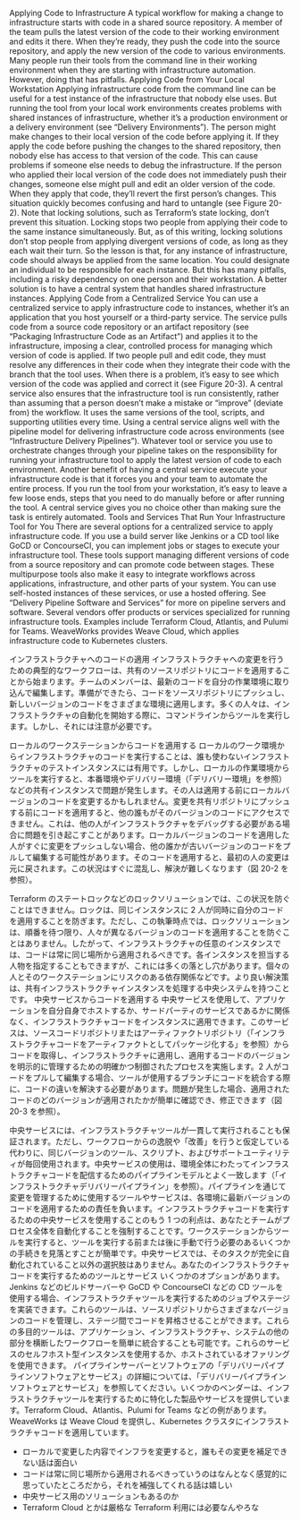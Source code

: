 Applying Code to Infrastructure A typical workflow for making a change to infrastructure starts with code in a shared source repository. A member of the team pulls the latest version of the code to their working environment and edits it there. When they’re ready, they push the code into the source repository, and apply the new version of the code to various environments. Many people run their tools from the command line in their working environment when they are starting with infrastructure automation. However, doing that has pitfalls.
Applying Code from Your Local Workstation Applying infrastructure code from the command line can be useful for a test instance of the infrastructure that nobody else uses. But running the tool from your local work environments creates problems with shared instances of infrastructure, whether it’s a production environment or a delivery environment (see “Delivery Environments”). The person might make changes to their local version of the code before applying it. If they apply the code before pushing the changes to the shared repository, then nobody else has access to that version of the code. This can cause problems if someone else needs to debug the infrastructure. If the person who applied their local version of the code does not immediately push their changes, someone else might pull and edit an older version of the code. When they apply that code, they’ll revert the first person’s changes. This situation quickly becomes confusing and hard to untangle (see Figure 20-2).
Note that locking solutions, such as Terraform’s state locking, don’t prevent this situation. Locking stops two people from applying their code to the same instance simultaneously. But, as of this writing, locking solutions don’t stop people from applying divergent versions of code, as long as they each wait their turn. So the lesson is that, for any instance of infrastructure, code should always be applied from the same location. You could designate an individual to be responsible for each instance. But this has many pitfalls,
including a risky dependency on one person and their workstation. A better solution is to have a central system that handles shared infrastructure instances. Applying Code from a Centralized Service You can use a centralized service to apply infrastructure code to instances, whether it’s an application that you host yourself or a third-party service. The service pulls code from a source code repository or an artifact repository (see “Packaging Infrastructure Code as an Artifact”) and applies it to the infrastructure, imposing a clear, controlled process for managing which version of code is applied. If two people pull and edit code, they must resolve any differences in their code when they integrate their code with the branch that the tool uses. When there is a problem, it’s easy to see which version of the code was applied and correct it (see Figure 20-3).
A central service also ensures that the infrastructure tool is run consistently, rather than assuming that a person doesn’t make a mistake or “improve” (deviate from) the workflow. It uses the same versions of the tool, scripts, and supporting utilities every time. Using a central service aligns well with the pipeline model for delivering infrastructure code across environments (see “Infrastructure Delivery Pipelines”). Whatever tool or service you use to orchestrate changes through your pipeline takes on the responsibility for running your infrastructure tool to apply the latest version of code to each environment. Another benefit of having a central service execute your infrastructure code is that it forces you and your team to automate the entire process. If you run the tool from your workstation, it’s easy to leave a few loose ends, steps that you need to do manually before or after running the tool. A central service gives you no choice other than making sure the task is entirely automated. Tools and Services That Run Your Infrastructure Tool for You There are several options for a centralized service to apply infrastructure code. If you use a build server like Jenkins or a CD tool like GoCD or ConcourseCI, you can implement jobs or stages to execute your infrastructure tool. These tools support managing different versions of code from a source repository and can promote code between stages. These multipurpose tools also make it easy to integrate workflows across applications, infrastructure, and other parts of your system. You can use self-hosted instances of these services, or use a hosted offering. See “Delivery Pipeline Software and Services” for more on pipeline servers and software. Several vendors offer products or services specialized for running infrastructure tools. Examples include Terraform Cloud, Atlantis, and Pulumi for Teams. WeaveWorks provides Weave Cloud, which applies infrastructure code to Kubernetes clusters.

インフラストラクチャへのコードの適用 インフラストラクチャへの変更を行うための典型的なワークフローは、共有のソースリポジトリにコードを適用することから始まります。チームのメンバーは、最新のコードを自分の作業環境に取り込んで編集します。準備ができたら、コードをソースリポジトリにプッシュし、新しいバージョンのコードをさまざまな環境に適用します。多くの人々は、インフラストラクチャの自動化を開始する際に、コマンドラインからツールを実行します。しかし、それには注意が必要です。

ローカルのワークステーションからコードを適用する ローカルのワーク環境からインフラストラクチャのコードを実行することは、誰も使わないインフラストラクチャのテストインスタンスには有用です。しかし、ローカルの作業環境からツールを実行すると、本番環境やデリバリー環境（「デリバリー環境」を参照）などの共有インスタンスで問題が発生します。その人は適用する前にローカルバージョンのコードを変更するかもしれません。変更を共有リポジトリにプッシュする前にコードを適用すると、他の誰もがそのバージョンのコードにアクセスできません。これは、他の人がインフラストラクチャをデバッグする必要がある場合に問題を引き起こすことがあります。ローカルバージョンのコードを適用した人がすぐに変更をプッシュしない場合、他の誰かが古いバージョンのコードをプルして編集する可能性があります。そのコードを適用すると、最初の人の変更は元に戻されます。この状況はすぐに混乱し、解決が難しくなります（図 20-2 を参照）。

Terraform のステートロックなどのロックソリューションでは、この状況を防ぐことはできません。ロックは、同じインスタンスに 2 人が同時に自分のコードを適用することを防ぎます。ただし、この執筆時点では、ロックソリューションは、順番を待つ限り、人々が異なるバージョンのコードを適用することを防ぐことはありません。したがって、インフラストラクチャの任意のインスタンスでは、コードは常に同じ場所から適用されるべきです。各インスタンスを担当する人物を指定することもできますが、これには多くの落とし穴があります。個々の人とそのワークステーションにリスクのある依存関係などです。より良い解決策は、共有インフラストラクチャインスタンスを処理する中央システムを持つことです。 中央サービスからコードを適用する 中央サービスを使用して、アプリケーションを自分自身でホストするか、サードパーティのサービスであるかに関係なく、インフラストラクチャコードをインスタンスに適用できます。このサービスは、ソースコードリポジトリまたはアーティファクトリポジトリ（「インフラストラクチャコードをアーティファクトとしてパッケージ化する」を参照）からコードを取得し、インフラストラクチャに適用し、適用するコードのバージョンを明示的に管理するための明確かつ制御されたプロセスを実施します。2 人がコードをプルして編集する場合、ツールが使用するブランチにコードを統合する際に、コードの違いを解決する必要があります。問題が発生した場合、適用されたコードのどのバージョンが適用されたかが簡単に確認でき、修正できます（図 20-3 を参照）。

中央サービスには、インフラストラクチャツールが一貫して実行されることも保証されます。ただし、ワークフローからの逸脱や「改善」を行うと仮定している代わりに、同じバージョンのツール、スクリプト、およびサポートユーティリティが毎回使用されます。中央サービスの使用は、環境全体にわたってインフラストラクチャコードを配信するためのパイプラインモデルとよく一致します（「インフラストラクチャデリバリーパイプライン」を参照）。パイプラインを通じて変更を管理するために使用するツールやサービスは、各環境に最新バージョンのコードを適用するための責任を負います。インフラストラクチャコードを実行するための中央サービスを使用することのもう 1 つの利点は、あなたとチームがプロセス全体を自動化することを強制することです。ワークステーションからツールを実行すると、ツールを実行する前または後に手動で行う必要のあるいくつかの手続きを見落とすことが簡単です。中央サービスでは、そのタスクが完全に自動化されていること以外の選択肢はありません。あなたのインフラストラクチャコードを実行するためのツールとサービス いくつかのオプションがあります。Jenkins などのビルドサーバーや GoCD や ConcourseCI などの CD ツールを使用する場合、インフラストラクチャツールを実行するためのジョブやステージを実装できます。これらのツールは、ソースリポジトリからさまざまなバージョンのコードを管理し、ステージ間でコードを昇格させることができます。これらの多目的ツールは、アプリケーション、インフラストラクチャ、システムの他の部分を横断したワークフローを簡単に統合することも可能です。これらのサービスのセルフホスト型インスタンスを使用するか、ホストされているオファリングを使用できます。 パイプラインサーバーとソフトウェアの「デリバリーパイプラインソフトウェアとサービス」の詳細については、「デリバリーパイプラインソフトウェアとサービス」を参照してください。いくつかのベンダーは、インフラストラクチャツールを実行するために特化した製品やサービスを提供しています。Terraform Cloud、Atlantis、Pulumi for Teams などの例があります。WeaveWorks は Weave Cloud を提供し、Kubernetes クラスタにインフラストラクチャコードを適用しています。

- ローカルで変更した内容でインフラを変更すると，誰もその変更を補足できない話は面白い
- コードは常に同じ場所から適用されるべきっていうのはなんとなく感覚的に思っていたところだから，それを補強してくれる話は嬉しい
- 中央サービス用のソリューションもあるのか
- Terraform Cloud とかは厳格な Terraform 利用には必要なんやろな
